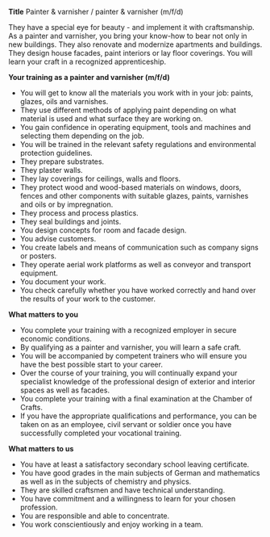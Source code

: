 **Title**
Painter & varnisher / painter & varnisher (m/f/d)

They have a special eye for beauty - and implement it with craftsmanship. As a painter and varnisher, you bring your know-how to bear not only in new buildings. They also renovate and modernize apartments and buildings.
They design house facades, paint interiors or lay floor coverings.
You will learn your craft in a recognized apprenticeship.

**Your training as a painter and varnisher (m/f/d)**

-	You will get to know all the materials you work with in your job: paints, glazes, oils and varnishes.
-	They use different methods of applying paint depending on what material is used and what surface they are working on.
-	You gain confidence in operating equipment, tools and machines and selecting them depending on the job.
-	You will be trained in the relevant safety regulations and environmental protection guidelines.
-	They prepare substrates.
-	They plaster walls.
-	They lay coverings for ceilings, walls and floors.
-	They protect wood and wood-based materials on windows, doors, fences and other components with suitable glazes, paints, varnishes and oils or by impregnation.
-	They process and process plastics.
-	They seal buildings and joints.
-	You design concepts for room and facade design.
-	You advise customers.
-	You create labels and means of communication such as company signs or posters.
-	They operate aerial work platforms as well as conveyor and transport equipment.
-	You document your work.
-	You check carefully whether you have worked correctly and hand over the results of your work to the customer.

**What matters to you**

-	You complete your training with a recognized employer in secure economic conditions.
-	By qualifying as a painter and varnisher, you will learn a safe craft.
-	You will be accompanied by competent trainers who will ensure you have the best possible start to your career.
-	Over the course of your training, you will continually expand your specialist knowledge of the professional design of exterior and interior spaces as well as facades.
-	You complete your training with a final examination at the Chamber of Crafts.
-	If you have the appropriate qualifications and performance, you can be taken on as an employee, civil servant or soldier once you have successfully completed your vocational training.

**What matters to us**

-	You have at least a satisfactory secondary school leaving certificate.
-	You have good grades in the main subjects of German and mathematics as well as in the subjects of chemistry and physics.
-	They are skilled craftsmen and have technical understanding.
-	You have commitment and a willingness to learn for your chosen profession.
-	You are responsible and able to concentrate.
-	You work conscientiously and enjoy working in a team.
